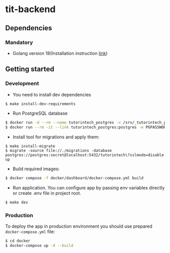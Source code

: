 # tit-backend

## Dependencies

### Mandatory

- Golang version 18(Installation instruction [link](https://go.dev/doc/install))

## Getting started

### Development

- You need to install dev dependencies

```bash
$ make install-dev-requirements
```

- Run PostgreSQL database

```bash
$ docker run -d --rm --name tutorintech_postgres -v /srv/_tutorintech_postgres:/var/lib/postgresql/data -e POSTGRES_PASSWORD=secret -p 5432:5432 -d postgres:15-alpine
$ docker run --rm -it --link tutorintech_postgres:postgres -e PGPASSWORD=secret postgres:15-alpine createdb -h postgres -U postgres tutorintech
```

- Install tool for migrations and apply them:

```
$ make install-migrate
$ migrate -source file://./migrations -database postgres://postgres:secret@localhost:5432/tutorintech\?sslmode=disable up
```

- Build required images:
```bash
$ docker compose -f docker/dashboard/docker-compose.yml build
```

- Run application. You can configure app by passing env variables directly or create .env 
file in project root.

```bash
$ make dev
```

### Production

To deploy the app in production environment you should use prepared `docker-compose.yml` file:
```bash
$ cd docker
$ docker-compose up -d --build
```
